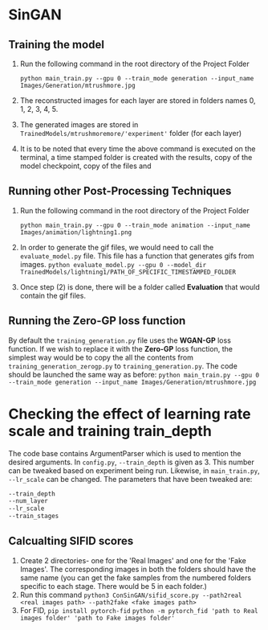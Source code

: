 # SinGAN

## Training the model
1. Run the following command in the root directory of the Project Folder

	`python main_train.py --gpu 0 --train_mode generation --input_name Images/Generation/mtrushmore.jpg`
2. The reconstructed images for each layer are stored in folders names 0, 1, 2, 3, 4, 5.
3. The generated images are stored in `TrainedModels/mtrushmoremore/'experiment'` folder (for each layer)
4. It is to be noted that every time the above command is executed on the terminal, a time stamped folder is created with the results, copy of the model checkpoint, copy of the files and

## Running other Post-Processing Techniques
1. Run the following command in the root directory of the Project Folder

	`python main_train.py --gpu 0 --train_mode animation --input_name Images/animation/lightning1.png`
2. In order to generate the gif files, we would need to call the `evaluate_model.py` file.  This file has a function that generates gifs from images.
`python evaluate_model.py --gpu 0 --model_dir TrainedModels/lightning1/PATH_OF_SPECIFIC_TIMESTAMPED_FOLDER`
3. Once step (2) is done, there will be a folder called **Evaluation** that would contain the gif files.

## Running the Zero-GP loss function
By default the `training_generation.py` file uses the **WGAN-GP** loss function. If we wish to replace it with the **Zero-GP** loss function, the simplest way would be to copy the all the contents from `training_generation_zerogp.py` to `training_generation.py`.
The code should be launched the same way as before: `python main_train.py --gpu 0 --train_mode generation --input_name Images/Generation/mtrushmore.jpg`

# Checking the effect of learning rate scale  and training train_depth
The code base contains ArgumentParser which is used to mention the desired arguments. In `config.py`, `--train_depth` is given as 3. This number can be tweaked based on experiment being run. Likewise, in `main_train.py`, `--lr_scale` can be changed.
The parameters that have been tweaked are:
````sh
--train_depth
--num_layer
--lr_scale
--train_stages
````
## Calcualting SIFID scores

1. Create 2 directories- one for the 'Real Images' and one for the 'Fake Images'. The corresponding images in both the folders should have the same name
 	(you can get the fake samples from the numbered folders specific to each stage. There would be 5 in each folder.)
2. Run this command `python3 ConSinGAN/sifid_score.py --path2real <real images path> --path2fake <fake images path> `
3. For FID,
	`pip install pytorch-fid`
	`python -m pytorch_fid 'path to Real images folder' 'path to Fake images folder'`
